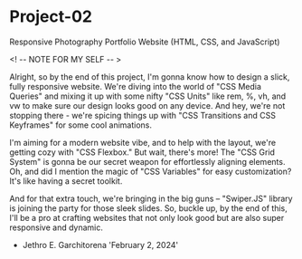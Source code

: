 # Project-02
Responsive Photography Portfolio Website (HTML, CSS, and JavaScript)

<! -- NOTE FOR MY SELF -- >

Alright, so by the end of this project, I'm gonna know how to design a slick, fully responsive website. We're diving into the world of "CSS Media Queries" and mixing it up with some nifty "CSS Units" like rem, %, vh, and vw to make sure our design looks good on any device. And hey, we're not stopping there - we're spicing things up with "CSS Transitions and CSS Keyframes" for some cool animations.

I'm aiming for a modern website vibe, and to help with the layout, we're getting cozy with "CSS Flexbox." But wait, there's more! The "CSS Grid System" is gonna be our secret weapon for effortlessly aligning elements. Oh, and did I mention the magic of "CSS Variables" for easy customization? It's like having a secret toolkit.

And for that extra touch, we're bringing in the big guns – "Swiper.JS" library is joining the party for those sleek slides. So, buckle up, by the end of this, I'll be a pro at crafting websites that not only look good but are also super responsive and dynamic.

- Jethro E. Garchitorena
  'February 2, 2024'
